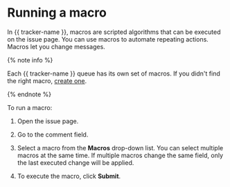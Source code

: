 # Running a macro

In {{ tracker-name }}, macros are scripted algorithms that can be executed on the issue page. You can use macros to automate repeating actions. Macros let you change  messages.

{% note info %}

Each {{ tracker-name }} queue has its own set of macros. If you didn't find the right macro, [create one](../manager/create-macroses.md#section_inq_5b1_x2b).

{% endnote %}

To run a macro:

1. Open the issue page.

1. Go to the comment field.

1. Select a macro from the **Macros** drop-down list.
You can select multiple macros at the same time. If multiple macros change the same field, only the last executed change will be applied.


1. To execute the macro, click **Submit**.

